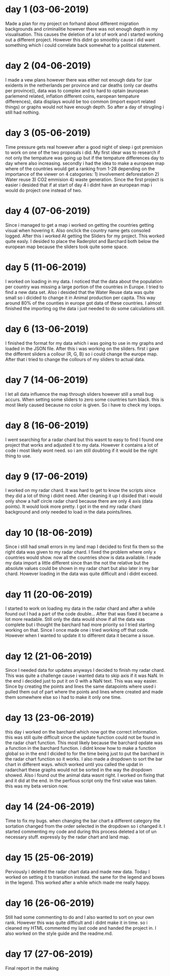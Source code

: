 # day 1 (03-06-2019)

Made a plan for my project on forhand about different migration backgrounds and criminalitie however there was not enough depth in my visualisation.
This causes the deletion of a lot of work and i started working out a different project. However this didnt go smoothly cause i did want something
which i could correlate back somewhat to a political statement.

# day 2 (04-06-2019)

I made a vew plans however there was either not enough data for (car exidents in the netherlands per province and car deaths (only car deaths per province)),
data was to complex and to hard to optain (european parlemend related, inflation different coins, earopean tempature differences), data displays would be too
common (import export related things) or graphs would not have enough depth. So after a day of strugling i still had nothing.

# day 3 (05-06-2019)

Time pressure gets real however after a good night of sleep i got premision to work on one of the two proposals i did. My first idear was to research if not only
the tempature was going up but if the tempature differences day to day where also increasing. secondly i had the idea to make a european map where of the countries
would get a ranking from 1-28 depending on the importance of the viewer on 4 catogories: 1) involvement deforestation 2) Water reuse 3) CO2 emmision 4) waste generation.
Since the first project is easier i desided that if at start of day 4 i didnt have an european map i would do project one instead of two.


# day 4 (07-06-2019)

Since i managed to get a map i worked on getting the countries getting visual when hovering it. Also onclick the country name gets consoled logged. After this i worked At getting the Sliders for my project. This worked quite easly. I desided to place the Raderplot and Barchard both below the european map because the sliders took quite some space.

# day 5 (11-06-2019)

I worked on loading in my data. I noticed that the data about the population per country was missing a large portion of the countries in Europe. I tried to find a new data set. Also i desided that the Water Reuse data was quite small so i dicided to change it in Animal production per capita. This way around 80% of the counties in europe got data of these countries. I almost finished the importing og the data i just needed to do some calculations still.

# day 6 (13-06-2019)

I finished the format for my data which i was going to use in my graphs and loaded in the JSON file. After this i was working on the sliders. first i gave the different sliders a collour (R, G, B) so i could change the europe map. After that i tried to change the collours of my sliders to actual data.

# day 7 (14-06-2019)

I let all data influence the map through sliders however still a small bug accurs. When setting some sliders to zero some countries turn black. this is most likely caused because no color is given. So i have to check my loops.

# day 8 (16-06-2019)

I went searching for a radar chard but this wasnt to easy to find I found one project that works and adjusted it to my data. However it contains a lot of code i most likely wont need. so i am still doubting if it would be the right thing to use.

# day 9 (17-06-2019)

I worked on my radar chard. It was hard to get to know the scripts since they did a lot of thing i didnt need. After cleaning it up I disided that i would only show a half circle radar chard because there are only 4 axis (data points). It would look more pretty. I got in the end my radar chard background and only needed to load in the data points/lines.

# day 10 (18-06-2019)

Since i still had small errors in my land map I decided to first fix them so the right data was given to my radar chard. I fixed the problem where only x countries would show. now all the countries show is data available. I made my data import a little different since than the not the relative but the absolute values could be shown in my radar chart but also later in my bar chard. However loading in the data was quite difficult and i didnt exceed.

# day 11 (20-06-2019)

I started to work on loading my data in the radar chard and after a while found out I had a part of the code double... After that was fixed it became a lot more readable. Still only the data would show if all the data was complete but i thought the barchard had more priority so I tried starting working on that. Since I once made one i tried working off that code. However when I wanted to update it to different data it became a issue.

# day 12 (21-06-2019)

Since I needed data for updates anyways I decided to finish my radar chard. This was quite a challenge cause i wanted data to skip axis if it was NaN. In the end i decided just to put it on 0 with a NaN text. This was way easier. Since by creating the points and lines the same datapoints where used i pulled them out of part where the points and lines where created and made them somewhere else so i had to make it only one time.

# day 13 (23-06-2019)

this day i worked on the barchard which now got the correct information. this was still quite difficult since the update function could not be found in the radar chart function. This most likely because the barchard opdate was a function in the barchard function. i didnt know how to make a function global so in the end I dicided to for the time being just to put the barchard in the radar chart function so it works. I also made a dropdown to sort the bar chart in different ways. which worked until you called the updat in radarchart these graphs would not be sorted in the way the dropdown showed. Also i found out the animal data wasnt right. I worked on fixing that and it did at the end. In the perfious script only the first value was taken. this was my beta version now.

# day 14 (24-06-2019)

Time to fix my bugs. when changing the bar chart a different category the sortation changed from the order selected in the dropdown so i changed it. I started commenting my code and during this process deleted a lot of un necessary stuff. expressly by the radar chart and land map.

# day 15 (25-06-2019)

Perviously I deleted the radar chart data and made new data. Today I worked on setting it to transition instead. the same for the legend and boxes in the legend. This worked after a while which made me really happy.

# day 16 (26-06-2019)

Still had some commenting to do and I also wanted to sort on your own rank. However this was quite difficult and i didnt make it in time. so i cleaned my HTML commented my last code and handed the project in. I also worked on the style guide and the readme.md.

# day 17 (27-06-2019)

Final report in the making
